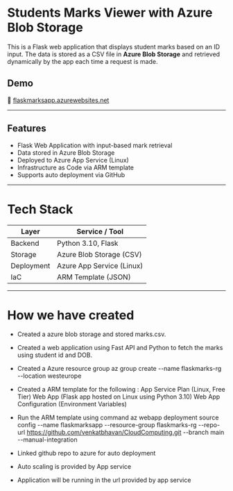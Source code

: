 #  Students Marks Viewer with Azure Blob Storage

This is a Flask web application that displays student marks based on an ID input. 
The data is stored as a CSV file in **Azure Blob Storage** and retrieved dynamically by the app each time a request is made.

##  Demo

🔗 [flaskmarksapp.azurewebsites.net](https://flaskmarksapp.azurewebsites.net)

---

##  Features

-  Flask Web Application with input-based mark retrieval
-  Data stored in Azure Blob Storage
-  Deployed to Azure App Service (Linux)
-  Infrastructure as Code via ARM template
-  Supports auto deployment via GitHub

---

# Tech Stack

| Layer        | Service / Tool                  |
|--------------|----------------------------------|
| Backend      | Python 3.10, Flask               |
| Storage      | Azure Blob Storage (CSV)         |
| Deployment   | Azure App Service (Linux)        |
| IaC          | ARM Template (JSON)              |

---

 # How we have created 

- Created a azure blob storage and stored marks.csv.
- Created a web application using Fast API and Python to fetch the marks using student id and DOB.
- Created a Azure resource group
  az group create --name flaskmarks-rg --location westeurope
- Created a ARM template for the following :
            App Service Plan (Linux, Free Tier)
            Web App (Flask app hosted on Linux using Python 3.10)
            Web App Configuration (Environment Variables)
  
- Run the ARM template using command
    az webapp deployment source config  --name flaskmarksapp  --resource-group flaskmarks-rg  --repo-url https://github.com/venkatbhavan/CloudComputing.git  --branch main  --manual-integration

- Linked github repo to azure for auto deployment
- Auto scaling is provided by App service
- Application will be running in the url provided by app service

  



